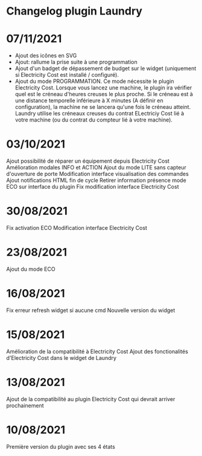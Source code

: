 # Changelog plugin Laundry

# 07/11/2021

- Ajout des icônes en SVG
- Ajout: rallume la prise suite à une programmation
- Ajout d'un badget de dépassement de budget sur le widget (uniquement si Electricity Cost est installé / configuré).
- Ajout du mode PROGRAMMATION. Ce mode nécessite le plugin Electricity Cost. Lorsque vous lancez une machine, le plugin ira vérifier quel est le créneau d'heures creuses le plus proche. Si le créneau est à une distance temporelle inférieure à X minutes (A définir en configuration), la machine ne se lancera qu'une fois le créneau atteint. Laundry utilise les créneaux creuses du contrat ELectriciy Cost lié à votre machine (ou du contrat du compteur lié à votre machine).

# 03/10/2021

Ajout possibilité de réparer un équipement depuis Electricity Cost
Amélioration modales INFO et ACTION
Ajout du mode LITE sans capteur d'ouverture de porte
Modification interface visualisation des commandes
Ajout notifications HTML fin de cycle
Retirer information présence mode ECO sur interface du plugin
Fix modification interface Electricity Cost

# 30/08/2021

Fix activation ECO
Modification interface Electricity Cost

# 23/08/2021

Ajout du mode ECO

# 16/08/2021

Fix erreur refresh widget si aucune cmd
Nouvelle version du widget

# 15/08/2021

Amélioration de la compatibilité à Electricity Cost
Ajout des fonctionalités d'Electricity Cost dans le widget de Laundry

# 13/08/2021

Ajout de la compatibilité au plugin Electricity Cost qui devrait arriver prochainement

# 10/08/2021

Première version du plugin avec ses 4 états

